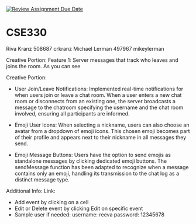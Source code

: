 [![Review Assignment Due Date](https://classroom.github.com/assets/deadline-readme-button-22041afd0340ce965d47ae6ef1cefeee28c7c493a6346c4f15d667ab976d596c.svg)](https://classroom.github.com/a/mOpXiEYq)
# CSE330
Riva Kranz 508687 crkranz
Michael Lerman 497967 mikeylerman

Creative Portion: 
Feature 1: Server messages that track who leaves and joins the room. As you can see

Creative Portion:

- User Join/Leave Notifications: Implemented real-time notifications for when users join or leave a chat room. When a user enters a new chat room or disconnects from an existing one, the server broadcasts a message to the chatroom specifying the username and the chat room involved, ensuring all participants are informed. 

- Emoji User Icons: When selecting a nickname, users can also choose an avatar from a dropdown of emoji icons. This chosen emoji becomes part of their profile and appears next to their nickname in all messages they send.

- Emoji Message Buttons: Users have the option to send emojis as standalone messages by clicking dedicated emoji buttons. The sendMessage function has been adapted to recognize when a message contains only an emoji, handling its transmission to the chat log as a distinct message type.

Additional Info:
Link: 
- Add event by clicking on a cell
- Edit or Delete event by clicking Edit on specific event
- Sample user if needed: username: reeva password: 12345678
